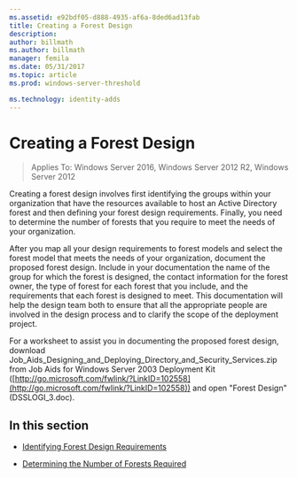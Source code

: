 ```yaml
---
ms.assetid: e92bdf05-d888-4935-af6a-8ded6ad13fab
title: Creating a Forest Design
description:
author: billmath
ms.author: billmath
manager: femila
ms.date: 05/31/2017
ms.topic: article
ms.prod: windows-server-threshold

ms.technology: identity-adds
---
```


# Creating a Forest Design

>Applies To: Windows Server 2016, Windows Server 2012 R2, Windows Server 2012

Creating a forest design involves first identifying the groups within your organization that have the resources available to host an Active Directory forest and then defining your forest design requirements. Finally, you need to determine the number of forests that you require to meet the needs of your organization.  
  
After you map all your design requirements to forest models and select the forest model that meets the needs of your organization, document the proposed forest design. Include in your documentation the name of the group for which the forest is designed, the contact information for the forest owner, the type of forest for each forest that you include, and the requirements that each forest is designed to meet. This documentation will help the design team both to ensure that all the appropriate people are involved in the design process and to clarify the scope of the deployment project.  
  
For a worksheet to assist you in documenting the proposed forest design, download Job_Aids_Designing_and_Deploying_Directory_and_Security_Services.zip from Job Aids for Windows Server 2003 Deployment Kit ([http://go.microsoft.com/fwlink/?LinkID=102558](http://go.microsoft.com/fwlink/?LinkID=102558)) and open "Forest Design" (DSSLOGI_3.doc).  
  
## In this section  
  
-   [Identifying Forest Design Requirements](../../ad-ds/plan/Identifying-Forest-Design-Requirements.md)  
  
-   [Determining the Number of Forests Required](../../ad-ds/plan/Determining-the-Number-of-Forests-Required.md)  
  


